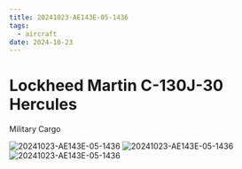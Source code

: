 ```yaml
---
title: 20241023-AE143E-05-1436
tags:
  - aircraft
date: 2024-10-23
---
```


# Lockheed Martin C-130J-30 Hercules

Military Cargo

![20241023-AE143E-05-1436](/aircraft/20241023-AE143E-05-1436-0.jpg)
![20241023-AE143E-05-1436](/aircraft/20241023-AE143E-05-1436-1.jpg)
![20241023-AE143E-05-1436](/aircraft/20241023-AE143E-05-1436-2.jpg)